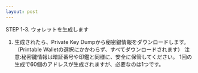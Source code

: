 ```yaml
---
layout: post
---
```


STEP 1-3. ウォレットを生成します

1. 生成されたら、Private Key Dumpから秘密鍵情報をダウンロードします。
（Printable Walletの選択にかかわらず、すべてダウンロードされます）
注意:秘密鍵情報は暗証番号や印鑑と同様に、安全に保管してください。
1回の生成で60個のアドレスが生成されますが、必要なのは1つです。
